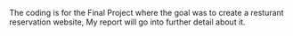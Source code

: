 The coding is for the Final Project where the goal was to create a resturant reservation website, My report will go into further detail about it.
